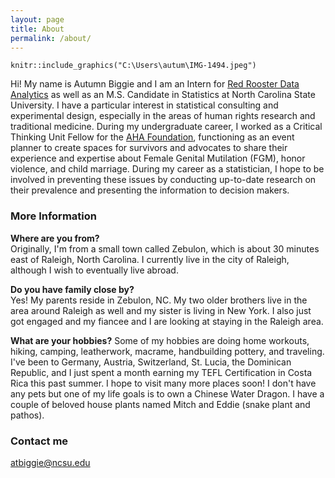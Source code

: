 ```yaml
---
layout: page
title: About
permalink: /about/
---
```

```{r graphics, echo = FALSE}
knitr::include_graphics("C:\Users\autum\IMG-1494.jpeg")
```
Hi! My name is Autumn Biggie and I am an Intern for [Red Rooster Data Analytics](https://www.linkedin.com/in/karlinton-flores/) as well as an M.S. Candidate in Statistics at North Carolina State University. I have a particular interest in statistical consulting and experimental design, especially in the areas of human rights research and traditional medicine. During my undergraduate career, I worked as a Critical Thinking Unit Fellow for the [AHA Foundation](theahafoundation.org), functioning as an event planner to create spaces for survivors and advocates to share their experience and expertise about Female Genital Mutilation (FGM), honor violence, and child marriage. During my career as a statistician, I hope to be involved in preventing these issues by conducting up-to-date research on their prevalence and presenting the information to decision makers. 

### More Information

**Where are you from?**  
Originally, I'm from a small town called Zebulon, which is about 30 minutes east of Raleigh, North Carolina. I currently live in the city of Raleigh, although I wish to eventually live abroad.

**Do you have family close by?**  
Yes! My parents reside in Zebulon, NC. My two older brothers live in the area around Raleigh as well and my sister is living in New York. I also just got engaged and my fiancee and I are looking at staying in the Raleigh area.  

**What are your hobbies?**
Some of my hobbies are doing home workouts, hiking, camping, leatherwork, macrame, handbuilding pottery, and traveling. I've been to Germany, Austria, Switzerland, St. Lucia, the Dominican Republic, and I just spent a month earning my TEFL Certification in Costa Rica this past summer. I hope to visit many more places soon! I don't have any pets but one of my life goals is to own a Chinese Water Dragon. I have a couple of beloved house plants named Mitch and Eddie (snake plant and pathos).

### Contact me

[atbiggie@ncsu.edu](mailto:atbiggie@ncsu.edu)
